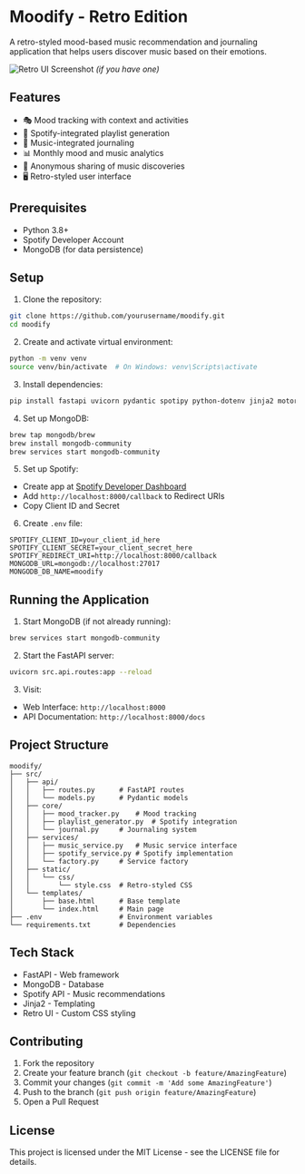 # Moodify - Retro Edition

A retro-styled mood-based music recommendation and journaling application that helps users discover music based on their emotions.

![Retro UI Screenshot](screenshot.png) *(if you have one)*

## Features

- 🎭 Mood tracking with context and activities
- 🎵 Spotify-integrated playlist generation
- 📝 Music-integrated journaling
- 📊 Monthly mood and music analytics
- 🤝 Anonymous sharing of music discoveries
- 🖥️ Retro-styled user interface

## Prerequisites

- Python 3.8+
- Spotify Developer Account
- MongoDB (for data persistence)

## Setup

1. Clone the repository:
```bash
git clone https://github.com/yourusername/moodify.git
cd moodify
```

2. Create and activate virtual environment:
```bash
python -m venv venv
source venv/bin/activate  # On Windows: venv\Scripts\activate
```

3. Install dependencies:
```bash
pip install fastapi uvicorn pydantic spotipy python-dotenv jinja2 motor python-multipart
```

4. Set up MongoDB:
```bash
brew tap mongodb/brew
brew install mongodb-community
brew services start mongodb-community
```

5. Set up Spotify:
- Create app at [Spotify Developer Dashboard](https://developer.spotify.com/dashboard)
- Add `http://localhost:8000/callback` to Redirect URIs
- Copy Client ID and Secret

6. Create `.env` file:
```env
SPOTIFY_CLIENT_ID=your_client_id_here
SPOTIFY_CLIENT_SECRET=your_client_secret_here
SPOTIFY_REDIRECT_URI=http://localhost:8000/callback
MONGODB_URL=mongodb://localhost:27017
MONGODB_DB_NAME=moodify
```

## Running the Application

1. Start MongoDB (if not already running):
```bash
brew services start mongodb-community
```

2. Start the FastAPI server:
```bash
uvicorn src.api.routes:app --reload
```

3. Visit:
- Web Interface: `http://localhost:8000`
- API Documentation: `http://localhost:8000/docs`

## Project Structure
```
moodify/
├── src/
│   ├── api/
│   │   ├── routes.py      # FastAPI routes
│   │   └── models.py      # Pydantic models
│   ├── core/
│   │   ├── mood_tracker.py    # Mood tracking
│   │   ├── playlist_generator.py  # Spotify integration
│   │   └── journal.py     # Journaling system
│   ├── services/
│   │   ├── music_service.py   # Music service interface
│   │   ├── spotify_service.py # Spotify implementation
│   │   └── factory.py     # Service factory
│   ├── static/
│   │   └── css/
│   │       └── style.css  # Retro-styled CSS
│   └── templates/
│       ├── base.html      # Base template
│       └── index.html     # Main page
├── .env                   # Environment variables
└── requirements.txt       # Dependencies
```

## Tech Stack

- FastAPI - Web framework
- MongoDB - Database
- Spotify API - Music recommendations
- Jinja2 - Templating
- Retro UI - Custom CSS styling

## Contributing

1. Fork the repository
2. Create your feature branch (`git checkout -b feature/AmazingFeature`)
3. Commit your changes (`git commit -m 'Add some AmazingFeature'`)
4. Push to the branch (`git push origin feature/AmazingFeature`)
5. Open a Pull Request

## License

This project is licensed under the MIT License - see the LICENSE file for details.
